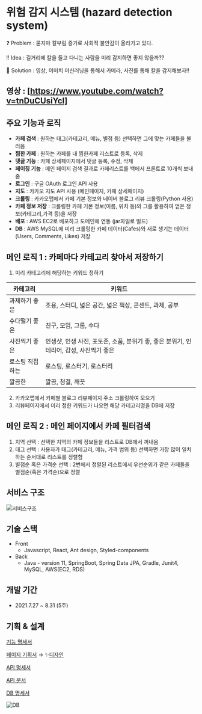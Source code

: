 # 위험 감지 시스템 (hazard detection system)

❓ Problem : 묻지마 칼부림 증가로 사회적 불안감이 올라가고 있다.

‼ Idea : 길거리에 칼을 들고 다니는 사람을 미리 감지하면 좋지 않을까??

💯 Solution : 영상, 이미치 머신러닝을 통해서 카메라, 사진를 통해 칼을 감지해보자!!


## 영상 : [https://www.youtube.com/watch?v=tnDuCUsiYcI]





## 주요 기능과 로직

- **카페 검색** : 원하는 태그(카테고리, 메뉴, 별점 등) 선택하면 그에 맞는 카페들을 불러옴
- **찜한 카페** : 원하는 카페를 내 찜한카페 리스트로 등록, 삭제
- **댓글 기능** : 카페 상세페이지에서 댓글 등록, 수정, 삭제
- **페이징 기능** : 메인 페이지 검색 결과로 카페리스트를 백에서 프론트로 10개씩 보내줌
- **로그인** : 구글 OAuth 로그인 API 사용
- **지도** : 카카오 지도 API 사용 (메인페이지, 카페 상세페이지)
- **크롤링** : 카카오맵에서 카페 기본 정보와 네이버 블로그 리뷰 크롤링(Python 사용)
- **카페 정보 저장** : 크롤링한 카페 기본 정보(이름, 위치 등)와 그를 활용하여 얻은 정보(카테고리,가격 등)을 저장
- **배포** : AWS EC2로 배포하고 도메인에 연동 (jar파일로 빌드)
- **DB** : AWS MySQL에 미리 크롤링한 카페 데이터(Cafes)와 새로 생기는 데이터(Users, Comments, Likes) 저장

## 메인 로직 1 : 카페마다 카테고리 찾아서 저장하기
1. 미리 카테고리에 해당하는 키워드 정하기

| 카테고리 | 키워드|
|--|--|
|과제하기 좋은|조용, 스터디, 넓은 공간, 넓은 책상, 콘센트, 과제, 공부|
|수다떨기 좋은|친구, 모임, 그룹, 수다|
|사진찍기 좋은|인생샷, 인생 사진, 포토존, 소품, 분위기 좋, 좋은 분위기, 인테리어, 감성, 사진찍기 좋은|
|로스팅 직접 하는|로스팅, 로스터기, 로스터리|
|깔끔한|깔끔, 청결, 깨끗|

2. 카카오맵에서 카페별 블로그 리뷰페이지 주소 크롤링하여 모으기
3. 리뷰페이지에서 미리 정한 키워드가 나오면 해당 카테고리명을 DB에 저장

## 메인 로직 2 : 메인 페이지에서 카페 필터검색

1. 지역 선택 : 선택한 지역의 카페 정보들을 리스트로 DB에서 꺼내옴
2. 태그 선택 : 사용자가 태그(카테고리, 메뉴, 가격 범위 등) 선택하면 가장 많이 일치하는 순서대로 리스트를 정렬함 
3. 별점순 혹은 가격순 선택 : 2번에서 정렬된 리스트에서 우선순위가 같은 카페들을 별점순(혹은 가격순)으로 정렬

## 서비스 구조
![서비스구조](https://user-images.githubusercontent.com/77563814/134013439-f36295cc-39c0-41e7-86b6-19e6a02183c6.jpg)


## 기술 스택

- Front
    - Javascript, React, Ant design, Styled-components
- Back
    - Java - version 11, SpringBoot, Spring Data JPA, Gradle, Junit4, MySQL, AWS(EC2, RDS)


## 개발 기간

- 2021.7.27 ~ 8.31  (5주)
    

## 기획 & 설계

[기능 명세서](https://www.notion.so/4241cfb8aab64592af099f34b2ccb938)

[페이지 기획서](https://whimsical.com/8-MbpuashuB5aRgSKR6jM14A) → ✨[디자인](https://www.figma.com/file/1FrTtdMDvn53kDvS93GHBL/%EC%B9%B4%ED%8E%98?node-id=0%3A1)

[API 명세서](https://www.notion.so/API-0b0cbd9ff7eb46d4b4b21446bf20233d)

[API 문서](https://www.notion.so/API-f730b73b41b249a8a394cbbc4dc18213)

[DB 명세서](https://www.notion.so/DB-45d7f01cbc334d40968bd39d2dfe84ad)

![DB](https://user-images.githubusercontent.com/77563814/133954614-b1a28410-baac-4f6b-a1e0-3c35b5d5d93b.png)
